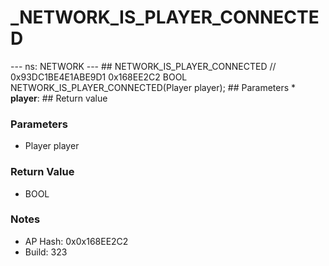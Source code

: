 # _NETWORK_IS_PLAYER_CONNECTED

--- ns: NETWORK --- ## NETWORK_IS_PLAYER_CONNECTED  // 0x93DC1BE4E1ABE9D1 0x168EE2C2 BOOL NETWORK_IS_PLAYER_CONNECTED(Player player);   ## Parameters * **player**:  ## Return value

### Parameters
* Player player

### Return Value
* BOOL

### Notes
* AP Hash: 0x0x168EE2C2
* Build: 323

